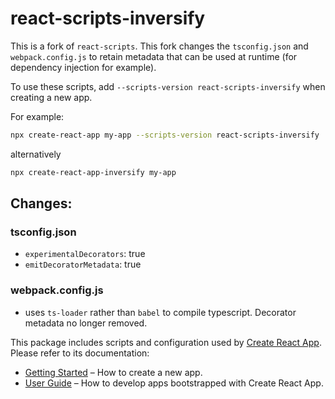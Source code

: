 # react-scripts-inversify

This is a fork of `react-scripts`. This fork changes the `tsconfig.json` and `webpack.config.js` to retain metadata that can be used at runtime (for dependency injection for example).

To use these scripts, add `--scripts-version react-scripts-inversify` when creating a new app.

For example:

```sh
npx create-react-app my-app --scripts-version react-scripts-inversify
```

alternatively

```sh
npx create-react-app-inversify my-app
```

## Changes:

### tsconfig.json
 * `experimentalDecorators`: true
 * `emitDecoratorMetadata`: true

### webpack.config.js
 * uses `ts-loader` rather than `babel` to compile typescript. Decorator metadata no longer removed.

This package includes scripts and configuration used by [Create React App](https://github.com/facebook/create-react-app).<br>
Please refer to its documentation:

- [Getting Started](https://facebook.github.io/create-react-app/docs/getting-started) – How to create a new app.
- [User Guide](https://facebook.github.io/create-react-app/) – How to develop apps bootstrapped with Create React App.
